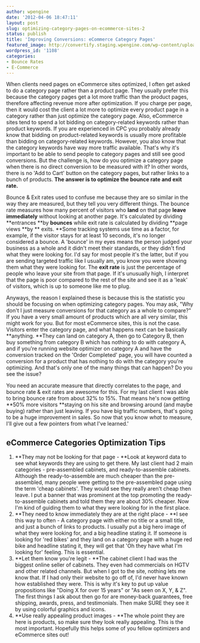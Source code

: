 ```yaml
---
author: wpengine
date: '2012-04-06 18:47:11'
layout: post
slug: optimizing-category-pages-on-ecommerce-sites-2
status: publish
title: 'Improving Conversions: eCommerce Category Pages'
featured_image: http://convertify.staging.wpengine.com/wp-content/uploads/2012/04/shopping_cart_stucco11.png
wordpress_id: '1108'
categories:
- Bounce Rates
- E-Commerce
---
```


When clients need pages on eCommerce sites optimized, I often get asked to do a category page rather than a product page. They usually prefer this because the category pages get a lot more traffic than the product pages, therefore affecting revenue more after optimization. If you charge per page, then it would cost the client a lot more to optimize every product page in a category rather than just optimize the category page. Also, eCommerce sites tend to spend a lot bidding on category-related keywords rather than product keywords. If you are experienced in CPC you probably already know that bidding on product-related keywords is usually more profitable than bidding on category-related keywords. However, you also know that the category keywords have way more traffic available. That's why it's important to be able to send people to category pages and still see good conversions. But the challenge is, how do you optimize a category page when there is no direct conversion to be measured with it? In other words, there is no 'Add to Cart' button on the category pages, but rather links to a bunch of products. **The answer is to optimize the bounce rate and exit rate.**  
  
Bounce & Exit rates used to confuse me because they are so similar in the way they are measured, but they tell you very different things. The bounce rate measures how many percent of visitors who **land** on that page **leave immediately** without looking at another page. It's calculated by dividing **entrances **by **bounces** while exit rate is calculated by dividing **page views **by ** exits. **Some tracking systems use time as a factor, for example, if the visitor stays for at least 10 seconds, it's no longer considered a bounce. A 'bounce' in my eyes means the person judged your business as a whole and it didn't meet their standards, or they didn't find what they were looking for. I'd say for most people it's the latter, but if you are sending targeted traffic like I usually am, you know you were showing them what they were looking for. The **exit rate** is just the percentage of people who leave your site from that page. If it's unusually high, I interpret that the page is poor compared to the rest of the site and see it as a 'leak' of visitors, which is up to someone like me to plug.  
  
Anyways, the reason I explained these is because this is the statistic you should be focusing on when optimizing category pages. You may ask, "Why don't I just measure conversions for that category as a whole to compare?" If you have a very small amount of products which are all very similar, this might work for you. But for most eCommerce sites, this is not the case. Visitors enter the category page, and what happens next can be basically **anything. **They can land on category A, then go to Category B, then buy something from category B which has nothing to do with category A, and if you're running website optimizer on category A and have the conversion tracked on the 'Order Completed' page, you will have counted a conversion for a product that has nothing to do with the category you're optimizing. And that's only one of the many things that can happen? Do you see the issue?  
  
You need an accurate measure that directly correlates to the page, and bounce rate & exit rates are awesome for this. For my last client I was able to bring bounce rate from about 32% to 15%. That means he's now getting **50% more visitors **staying on his site and browsing around (and maybe buying) rather than just leaving. If you have big traffic numbers, that's going to be a huge improvement in sales. So now that you know _what_ to measure, I'll give out a few pointers from what I've learned.' 

## eCommerce Categories Optimization Tips

  1. **They may not be looking for that page - **Look at keyword data to see what keywords they are using to get there. My last client had 2 main categories - pre-assembled cabinets, and ready-to-assemble cabinets. Although the ready-to-assemble are much cheaper than the pre-assembled, many people were getting to the pre-assembled page using the term 'cheap cabinets'. They would see they really aren't cheap then leave. I put a banner that was prominent at the top promoting the ready-to-assemble cabinets and told them they are about 30% cheaper. Now I'm kind of guiding them to what they were looking for in the first place.
  2. **They need to know immediately they are at the right place - **I see this way to often - A category page with either no title or a small title, and just a bunch of links to products. I usually put a big hero image of what they were looking for, and a big headline stating it. If someone is looking for 'red bikes' and they land on a category page with a huge red bike and headline stating it, they will get that 'Oh they have what I'm looking for' feeling. This is essential.
  3. **Let them know you're legit - **The cabinet client I had was the biggest online seller of cabinets. They even had commercials on HGTV and other related channels. But when I got to the site, nothing lets me know that. If I had only their website to go off of, I'd never have known how established they were. This is why it's key to put up value propositions like "Doing X for over 15 years" or "As seen on X, Y, & Z". The first things I ask about then go for are money-back guarantees, free shipping, awards, press, and testimonials. Then make SURE they see it by using colorful graphics and icons.
  4. **Use really appealing product images - **The whole point they are here is products, so make sure they look really appealing. This is the most important.
Hopefully this helps some of you fellow optimizers and eCommerce sites out!
